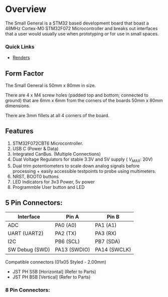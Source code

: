 # Overview

The Small General is a STM32 based development board that boast a 48MHz Cortex-M0 STM32F072 Microcontroller and breaks out interfaces that a user would usually use when prototyping or for use in small spaces.


### Quick Links

- [Renders](./Renders.md)

## Form Factor

The Small General is 50mm x 80mm in size. 

There are 4 x M4 screw holes (padded top and bottom; connected to ground) that are 6mm x 6mm from the corners of the boards 50mm x 80mm dimensions.

There are 3mm fillets at all 4 corners of the board.

## Features

1. STM32F072CBT6 Microcontroller.
2. USB C (Power & Data)
3. Integrated CanBus. (Multiple Connections)
4. Dual Voltage Regulators for stable 3.3V and 5V supply ( $V_{MAX}$: 20V)
5. Dual trim potentiometers to scale down analog signals before processing + easily accessible testpoints to probe using multimeters.
6. NRST, BOOT0 buttons
7. LED Indicators for 3v3 Power, 5v power
8. Programmble User button and LED


## 5 Pin Connectors:

| Interface      | Pin A        | Pin B        |
| -------------- | ------------ | ------------ |
| ADC            | PA0 (A0)     | PA1 (A1)     |
| UART (UART2)   | PA2 (TX)     | PA3 (RX)     |
| I2C            | PB6 (SCL)    | PB7 (SDA)    |
| SW Debug (SWD) | PA13 (SWDIO) | PA14 (SWCLK) |

Compatible connectors (01x05 Styled - 2.00mm)

- JST PH S5B [Horizontal] (Refer to Parts)
- JST PH B5B [Vertical] (Refer to Parts)

### 8 Pin Connectors:
